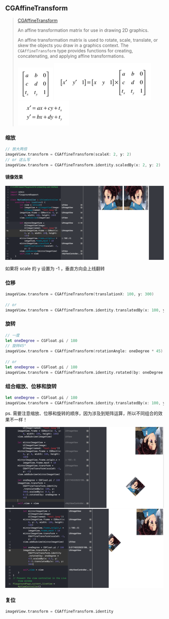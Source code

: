 ## CGAffineTransform

> [CGAffineTransform](https://developer.apple.com/documentation/coregraphics/cgaffinetransform?language=objc)
>
> An affine transformation matrix for use in drawing 2D graphics.
>
> An affine transformation matrix is used to rotate, scale, translate, or skew the objects you draw in a graphics context. The `CGAffineTransform` type provides functions for creating, concatenating, and applying affine transformations.
>
> <img src="../../assets/image-20210506154324659.png" style="zoom:50%;" />
>
> <img src="../../assets/image-20210506154528747.png" alt="image-20210506154528747" style="zoom:50%;" />
>
> <img src="../../assets/image-20210506154745858.png" alt="image-20210506154745858" style="zoom:50%;" />



### 缩放

```swift
// 放大两倍
imageView.transform = CGAffineTransform(scaleX: 2, y: 2)
// or 这么写
imageView.transform = CGAffineTransform.identity.scaledBy(x: 2, y: 2)
```

#### 镜像效果

<img src="../../assets/image-20210506161121356.png" alt="image-20210506161121356" style="zoom:50%;" />

如果将 scale 的 y 设置为 -1 ，垂直方向会上线翻转



### 位移

```swift
imageView.transform = CGAffineTransform(translationX: 100, y: 300)

// or
imageView.transform = CGAffineTransform.identity.translatedBy(x: 100, y: 300)
```



### 旋转

```swift
// 一度
let oneDegree = CGFloat.pi / 180
// 旋转45°
imageView.transform = CGAffineTransform(rotationAngle: oneDegree * 45)

// or
let oneDegree = CGFloat.pi / 180
imageView.transform = CGAffineTransform.identity.rotated(by: oneDegree * 45)

```



### 组合缩放、位移和旋转

```swift
let oneDegree = CGFloat.pi / 180
imageView.transform = CGAffineTransform.identity.translatedBy(x: 100, y: 300).scaledBy(x: 0.5, y: 0.5).rotated(by: oneDegree * 45)
```

ps. 需要注意缩放、位移和旋转的顺序，因为涉及到矩阵运算，所以不同组合的效果不一样！

<img src="../../assets/image-20210506162314429.png" alt="image-20210506162314429" style="zoom:50%;" />



<img src="../../assets/image-20210506162207475.png" alt="image-20210506162207475" style="zoom:50%;" />



### 复位

```swift
imageView.transform = CGAffineTransform.identity
```

